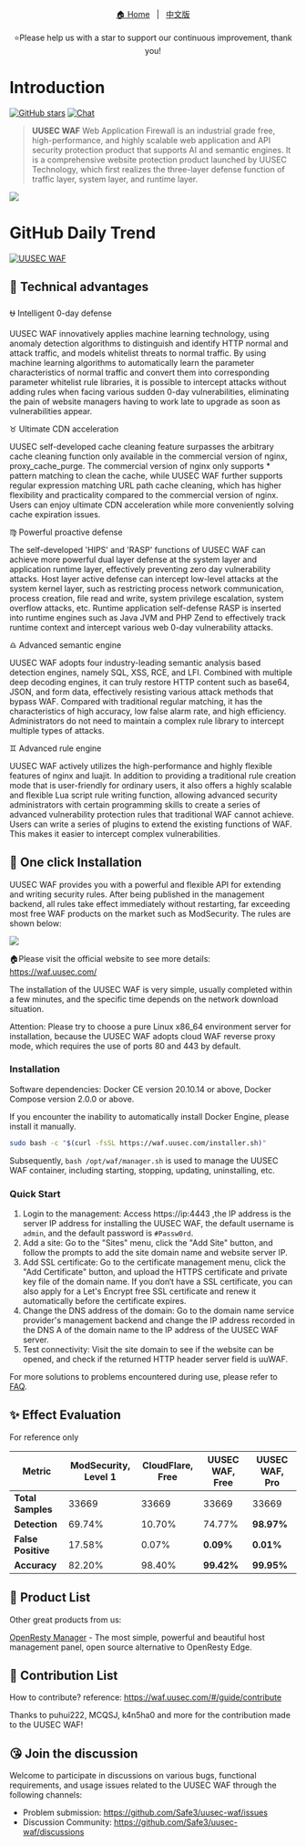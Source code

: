 <p align="center">
  <a target="_blank" href="https://www.uusec.com/">🏠 Home</a> &nbsp; | &nbsp;
  <a target="_blank" href="/README_CN.md">中文版</a>
  <br/><br/>
    ⭐Please help us with a star to support our continuous improvement, thank you!
</p>



# Introduction

[![GitHub stars](https://img.shields.io/github/stars/Safe3/uuWAF.svg?label=Follow&nbsp;uuWAF&style=for-the-badge)](https://github.com/Safe3/uuWAF)
[![Chat](https://img.shields.io/badge/Discuss-Join-7289da.svg?style=for-the-badge)](https://github.com/Safe3/uuWAF/discussions)

> **UUSEC WAF** Web Application Firewall is an industrial grade free, high-performance, and highly scalable web application and API security protection product that supports AI and semantic engines. It is a comprehensive website protection product launched by UUSEC Technology, which first realizes the three-layer defense function of traffic layer, system layer, and runtime layer.

![](http://waf.uusec.com/_media/waf.png)



# GitHub Daily Trend
[![UUSEC WAF](https://res.cloudinary.com/marcomontalbano/image/upload/v1742432660/video_to_markdown/images/youtube--x8oHis0gzlE-c05b58ac6eb4c4700831b2b3070cd403.jpg)](https://www.youtube.com/watch?v=x8oHis0gzlE "UUSEC WAF")



## :dart: Technical advantages
:ophiuchus: Intelligent 0-day defense

UUSEC WAF innovatively applies machine learning technology, using anomaly detection algorithms to distinguish and identify HTTP normal and attack traffic, and models whitelist threats to normal traffic. By using machine learning algorithms to automatically learn the parameter characteristics of normal traffic and convert them into corresponding parameter whitelist rule libraries, it is possible to intercept attacks without adding rules when facing various sudden 0-day vulnerabilities, eliminating the pain of website managers having to work late to upgrade as soon as vulnerabilities appear.

:taurus: Ultimate CDN acceleration

UUSEC self-developed cache cleaning feature surpasses the arbitrary cache cleaning function only available in the commercial version of nginx, proxy_cache_purge. The commercial version of nginx only supports * pattern matching to clean the cache, while UUSEC WAF further supports regular expression matching URL path cache cleaning, which has higher flexibility and practicality compared to the commercial version of nginx. Users can enjoy ultimate CDN acceleration while more conveniently solving cache expiration issues.

:virgo: Powerful proactive defense

The self-developed 'HIPS' and 'RASP' functions of UUSEC WAF can achieve more powerful dual layer defense at the system layer and application runtime layer, effectively preventing zero day vulnerability attacks. Host layer active defense can intercept low-level attacks at the system kernel layer, such as restricting process network communication, process creation, file read and write, system privilege escalation, system overflow attacks, etc. Runtime application self-defense RASP is inserted into runtime engines such as Java JVM and PHP Zend to effectively track runtime context and intercept various web 0-day vulnerability attacks.

:libra: Advanced semantic engine

UUSEC WAF adopts four industry-leading semantic analysis based detection engines, namely SQL, XSS, RCE, and LFI. Combined with multiple deep decoding engines, it can truly restore HTTP content such as base64, JSON, and form data, effectively resisting various attack methods that bypass WAF. Compared with traditional regular matching, it has the characteristics of high accuracy, low false alarm rate, and high efficiency. Administrators do not need to maintain a complex rule library to intercept multiple types of attacks.

:gemini: Advanced rule engine

UUSEC WAF actively utilizes the high-performance and highly flexible features of nginx and luajit. In addition to providing a traditional rule creation mode that is user-friendly for ordinary users, it also offers a highly scalable and flexible Lua script rule writing function, allowing advanced security administrators with certain programming skills to create a series of advanced vulnerability protection rules that traditional WAF cannot achieve. Users can write a series of plugins to extend the existing functions of WAF. This makes it easier to intercept complex vulnerabilities.




## :rocket: One click Installation

UUSEC WAF provides you with a powerful and flexible API for extending and writing security rules. After being published in the management backend, all rules take effect immediately without restarting, far exceeding most free WAF products on the market such as ModSecurity. The rules are shown below:

![](http://waf.uusec.com/_media/rule.png)


🏠Please visit the official website to see more details:  https://waf.uusec.com/ 

The installation of the UUSEC WAF is very simple, usually completed within a few minutes, and the specific time depends on the network download situation.

Attention: Please try to choose a pure Linux x86_64 environment server for installation, because the UUSEC WAF adopts cloud WAF reverse proxy mode, which requires the use of ports 80 and 443 by default.

### Installation

Software dependencies: Docker CE version 20.10.14 or above, Docker Compose version 2.0.0 or above.

If you encounter the inability to automatically install Docker Engine, please install it manually.

```bash
sudo bash -c "$(curl -fsSL https://waf.uusec.com/installer.sh)"
```

Subsequently, `bash /opt/waf/manager.sh` is used to manage the UUSEC WAF container, including starting, stopping, updating, uninstalling, etc.

### Quick Start

1. Login to the management: Access https://ip:4443 ,the IP address is the server IP address for installing the UUSEC WAF, the default username is `admin`, and the default password is `#Passw0rd`.
2. Add a site: Go to the "Sites" menu, click the "Add Site" button, and follow the prompts to add the site domain name and website server IP.
3. Add SSL certificate: Go to the certificate management menu, click the "Add Certificate" button, and upload the HTTPS certificate and private key file of the domain name. If you don‘t have a SSL certificate, you can also apply for a Let's Encrypt free SSL certificate and renew it automatically before the certificate expires.
4. Change the DNS address of the domain: Go to the domain name service provider's management backend and change the IP address recorded in the DNS A of the domain name to the IP address of the UUSEC WAF server.
5. Test connectivity: Visit the site domain to see if the website can be opened, and check if the returned HTTP header server field is uuWAF.

For more solutions to problems encountered during use, please refer to [FAQ](https://waf.uusec.com/#/guide/problems).



## :sparkles: Effect Evaluation

For reference only

| Metric             | ModSecurity, Level 1 | CloudFlare, Free | UUSEC WAF, Free | UUSEC WAF, Pro |
| ------------------ | -------------------- | ---------------- | --------------- | -------------- |
| **Total Samples**      | 33669                | 33669            | 33669           | 33669          |
| **Detection**      | 69.74%               | 10.70%           | 74.77%          | **98.97%**     |
| **False Positive** | 17.58%               | 0.07%            | **0.09%**       | **0.01%**      |
| **Accuracy**       | 82.20%               | 98.40%           | **99.42%**      | **99.95%**     |



## :1st_place_medal: Product List

Other great products from us:

[OpenResty Manager](https://github.com/Safe3/openresty-manager) - The most simple, powerful and beautiful host management panel, open source alternative to OpenResty Edge.



## :gift_heart: Contribution List

How to contribute? reference: https://waf.uusec.com/#/guide/contribute

Thanks to puhui222, MCQSJ, k4n5ha0 and more for the contribution made to the UUSEC WAF!




## :kissing_heart: Join the discussion

Welcome to participate in discussions on various bugs, functional requirements, and usage issues related to the UUSEC WAF through the following channels:

- Problem submission: https://github.com/Safe3/uusec-waf/issues
- Discussion Community: https://github.com/Safe3/uusec-waf/discussions
